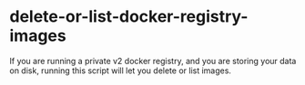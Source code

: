 # delete-or-list-docker-registry-images
If you are running a private v2 docker registry, and you are storing your data on disk, running this script will let you delete or list images.
